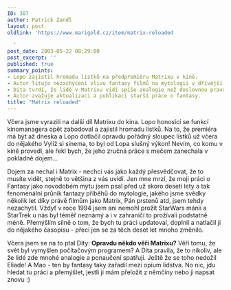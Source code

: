 ```yaml
---
ID: 307
author: Patrick Zandl
layout: post
oldlink: 'https://www.marigold.cz/item/matrix-reloaded

  '
post_date: 2003-05-22 08:29:00
post_excerpt: ''
published: true
summary_points:
- Lopo zajistil hromadu lístků na předpremiéru Matrixu v kině.
- Autor lituje nezachycení vlivu fantasy filmů na mytologii v dřívější práci.
- Dita tvrdí, že lidé v Matrixu vidí spíše analogie než doslovnou pravdu.
- Autor zvažuje aktualizaci a publikaci starší práce o fantasy.
title: "Matrix reloaded"
---
```


<p>
Včera jsme vyrazili na další díl Matrixu do kina. Lopo honosící se funkcí kinomanagera opět zabodoval a zajistil hromadu lístků. Na to, že premiéra má být až dneska a Lopo dotlačil opravdu pořádný sloupec lístků už včera do nějakého Vyliž si sinema, to byl od Lopa slušný výkon! Nevím, co komu v kině provedl, ale řekl bych, že jeho zručná práce s mečem zanechala v pokladně dojem...</p>

<p>
Dojem za nechal i Matrix - nechci vás jako každý přesvědčovat, že to musíte vidět, stejně to většina z vás uvidí. Jen mne mrzí, že moji práci o Fantasy jako novodobém mýtu jsem psal před už skoro deseti lety a tak fenomenální průnik fantazy příběhů do mytologie, jakého jsme svědky několik let díky právě filmům jako Matrix, Pán prstenů atd, jsem tehdy nezachytil. Vždyť v roce 1994 jsem ani nemohl prožít StarWars mánii a StarTrek u nás byl téměř neznámý a i v zahraničí to prožívali podstatně méně. Přemýšlím silně o tom, že bych tu práci updatoval, doplnil a natlačil ji do nějakého časopisu - přeci jen se za těch deset let mnoho změnilo. </p>

<p>
Včera jsem se na to ptal Dity: <STRONG>Opravdu někdo věří Matrixu?</STRONG> Věří tomu, že svět byl vymyšlen počítačovým programem? A Dita pravila, že to nikoliv, ale že lidé zde mnohé analogie a ponaučení spatřují. Ještě že se toho nedožil Eliade! A Mao - ten by fantasy taky zařadil mezi opium lidstva. No nic, jdu hledat tu práci a přemýšlet, jestli ji mám přeložit z němčiny nebo ji napsat znovu :)</p>